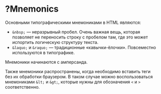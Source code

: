# ?Mnemonics

Основными типографическими мнемониками в HTML являются:

* `&nbsp;` — неразрывный пробел. Очень важная вещь, которая позволяет не переносить строку с пробелом там, где это может испортить логическую структуру текста.
* `&laquo;` и `&raquo;` — традиционные «кавычки-ёлочки». Повсеместно используются в типографике.

Мнемоники начинаются с амперсанда.

Также мнемоники распространены, когда необходимо вставить теги без их обработки браузером. В таком случае можно воспользоваться мнемониками `&lt;` и `&gt;`, которые нужны для обозначения `<` и `>` соответственно.

